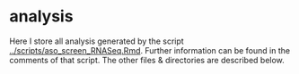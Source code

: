 # analysis

Here I store all analysis generated by the script [../scripts/aso_screen_RNASeq.Rmd](../scripts/aso_screen_RNASeq.Rmd). Further information can be found in the comments of that script. The other files & directories are described below.

